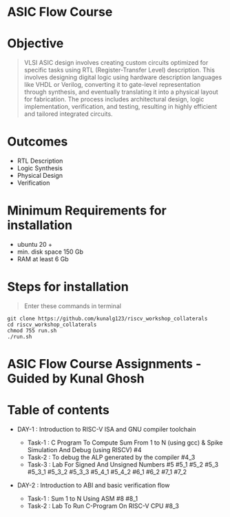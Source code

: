 # ASIC Flow Course
# Objective 
> VLSI ASIC design involves creating custom circuits optimized for specific tasks using RTL (Register-Transfer Level) description. This involves designing digital logic using hardware description languages like VHDL or Verilog, converting it to gate-level representation through synthesis, and eventually translating it into a physical layout for fabrication. The process includes architectural design, logic implementation, verification, and testing, resulting in highly efficient and tailored integrated circuits.

# Outcomes
+ RTL Description
+ Logic Synthesis
+ Physical Design
+ Verification

# Minimum Requirements for installation 
- ubuntu 20 + 
- min. disk space 150 Gb 
- RAM at least 6 Gb

# Steps for installation
> Enter these commands in terminal
````
git clone https://github.com/kunalg123/riscv_workshop_collaterals
cd riscv_workshop_collaterals
chmod 755 run.sh
./run.sh 
````
  
# ASIC Flow Course Assignments - Guided by Kunal Ghosh
# Table of contents
+ DAY-1 : Introduction to RISC-V ISA and GNU compiler toolchain
  - Task-1 : C Program To Compute Sum From 1 to N (using gcc) & Spike Simulation And Debug (using RISCV) #4
  - Task-2 : To debug the ALP generated by the compiler #4_3
  - Task-3 : Lab For Signed And Unsigned Numbers #5 #5_1 #5_2 #5_3 #5_3_1 #5_3_2 #5_3_3 #5_4_1 #5_4_2 #6_1 #6_2 #7_1 #7_2

+ DAY-2 : Introduction to ABI and basic verification flow
  - Task-1 : Sum 1 to N Using ASM #8 #8_1
  -  Task-2 : Lab To Run C-Program On RISC-V CPU #8_3
